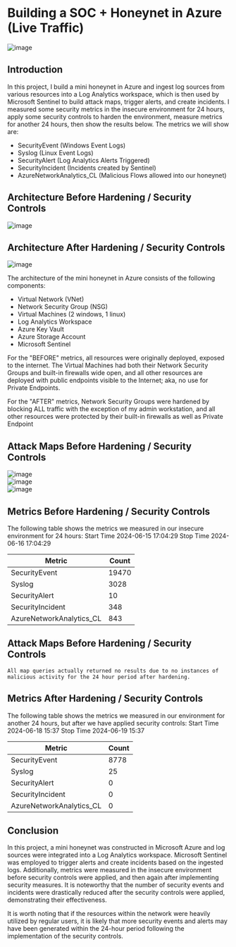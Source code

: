 # Building a SOC + Honeynet in Azure (Live Traffic)
![image](https://github.com/rohailhali8/Azure-SOC/assets/173890376/694625c6-5c92-4b0d-b081-15af34455f0d)


## Introduction

In this project, I build a mini honeynet in Azure and ingest log sources from various resources into a Log Analytics workspace, which is then used by Microsoft Sentinel to build attack maps, trigger alerts, and create incidents. I measured some security metrics in the insecure environment for 24 hours, apply some security controls to harden the environment, measure metrics for another 24 hours, then show the results below. The metrics we will show are:

- SecurityEvent (Windows Event Logs)
- Syslog (Linux Event Logs)
- SecurityAlert (Log Analytics Alerts Triggered)
- SecurityIncident (Incidents created by Sentinel)
- AzureNetworkAnalytics_CL (Malicious Flows allowed into our honeynet)

## Architecture Before Hardening / Security Controls
![image](https://github.com/rohailhali8/Azure-SOC/assets/173890376/404a368a-936e-4224-aec5-b4e691ba0569)

## Architecture After Hardening / Security Controls
![image](https://github.com/rohailhali8/Azure-SOC/assets/173890376/6cfeb3e7-efdf-4d85-8a71-edee3f903c65)

The architecture of the mini honeynet in Azure consists of the following components:

- Virtual Network (VNet)
- Network Security Group (NSG)
- Virtual Machines (2 windows, 1 linux)
- Log Analytics Workspace
- Azure Key Vault
- Azure Storage Account
- Microsoft Sentinel

For the "BEFORE" metrics, all resources were originally deployed, exposed to the internet. The Virtual Machines had both their Network Security Groups and built-in firewalls wide open, and all other resources are deployed with public endpoints visible to the Internet; aka, no use for Private Endpoints.

For the "AFTER" metrics, Network Security Groups were hardened by blocking ALL traffic with the exception of my admin workstation, and all other resources were protected by their built-in firewalls as well as Private Endpoint

## Attack Maps Before Hardening / Security Controls
![image](https://github.com/rohailhali8/Azure-SOC/assets/173890376/3be1fadf-8ae4-47e1-8a3a-af82ba651394)<br>
![image](https://github.com/rohailhali8/Azure-SOC/assets/173890376/09c5f397-01b8-47e2-9583-b294d11b5a85)<br>
![image](https://github.com/rohailhali8/Azure-SOC/assets/173890376/19fdf307-2108-41e2-80e2-380c68bd84a7)<br>

## Metrics Before Hardening / Security Controls

The following table shows the metrics we measured in our insecure environment for 24 hours:
Start Time 2024-06-15 17:04:29
Stop Time 2024-06-16 17:04:29

| Metric                   | Count
| ------------------------ | -----
| SecurityEvent            | 19470
| Syslog                   | 3028
| SecurityAlert            | 10
| SecurityIncident         | 348
| AzureNetworkAnalytics_CL | 843

## Attack Maps Before Hardening / Security Controls

```All map queries actually returned no results due to no instances of malicious activity for the 24 hour period after hardening.```

## Metrics After Hardening / Security Controls

The following table shows the metrics we measured in our environment for another 24 hours, but after we have applied security controls:
Start Time 2024-06-18 15:37
Stop Time	2024-06-19 15:37

| Metric                   | Count
| ------------------------ | -----
| SecurityEvent            | 8778
| Syslog                   | 25
| SecurityAlert            | 0
| SecurityIncident         | 0
| AzureNetworkAnalytics_CL | 0

## Conclusion

In this project, a mini honeynet was constructed in Microsoft Azure and log sources were integrated into a Log Analytics workspace. Microsoft Sentinel was employed to trigger alerts and create incidents based on the ingested logs. Additionally, metrics were measured in the insecure environment before security controls were applied, and then again after implementing security measures. It is noteworthy that the number of security events and incidents were drastically reduced after the security controls were applied, demonstrating their effectiveness.

It is worth noting that if the resources within the network were heavily utilized by regular users, it is likely that more security events and alerts may have been generated within the 24-hour period following the implementation of the security controls.
